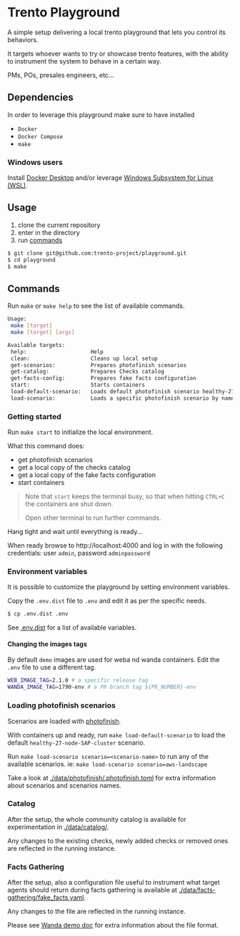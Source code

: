 # Trento Playground

A simple setup delivering a local trento playground that lets you control its behaviors.

It targets whoever wants to try or showcase trento features, with the ability to instrument the system to behave in a certain way.

PMs, POs, presales engineers, etc... 

## Dependencies

In order to leverage this playground make sure to have installed
- `Docker`
- `Docker Compose`
- `make`

### Windows users
Install [Docker Desktop](https://docs.docker.com/desktop/install/windows-install/) and/or leverage [Windows Subsystem for Linux (WSL)](https://learn.microsoft.com/en-us/windows/wsl/install).

## Usage

1. clone the current repository
2. enter in the directory
3. run [commands](#commands)

```bash
$ git clone git@github.com:trento-project/playground.git
$ cd playground
$ make
```

## Commands

Run `make` or `make help` to see the list of available commands.

```bash
Usage:
 make [target]
 make [target] [args]

Available targets:
 help:                    Help
 clean:                   Cleans up local setup
 get-scenarios:           Prepares photofinish scenarios
 get-catalog:             Prepares Checks catalog
 get-facts-config:        Prepares fake facts configuration
 start:                   Starts containers
 load-default-scenario:   Loads default photofinish scenario healthy-27-node-SAP-cluster
 load-scenario:           Loads a specific photofinish scenario by name. Usage: make load-scenario scenario=<scenario-name>
```

### Getting started

Run `make start` to initialize the local environment. 

What this command does:
- get photofinish scenarios
- get a local copy of the checks catalog
- get a local copy of the fake facts configuration
- start containers

> Note that `start` keeps the terminal busy, so that when hitting `CTRL+C` the containers are shut down.
> 
> Open other terminal to run further commands.

Hang tight and wait until everything is ready...

When ready browse to http://localhost:4000 and log in with the following credentials: user `admin`, password `adminpassword`

### Environment variables

It is possible to customize the playground by setting environment variables.

Copy the `.env.dist` file to `.env` and edit it as per the specific needs.

```bash
$ cp .env.dist .env
```

See [.env.dist](./.env.dist) for a list of available variables.

#### Changing the images tags

By default `demo` images are used for weba nd wanda containers.
Edit the `.env` file to use a different tag.

```bash
WEB_IMAGE_TAG=2.1.0 # a specific release tag
WANDA_IMAGE_TAG=1790-env # a PR branch tag ${PR_NUMBER}-env
```

### Loading photofinish scenarios

Scenarios are loaded with [photofinish](https://github.com/trento-project/photofinish). 

With containers up and ready, run `make load-default-scenario` to load the default `healthy-27-node-SAP-cluster` scenario.

Run `make load-scenario scenario=<scenario-name>` to run any of the available scenarios. ie: `make load-scenario scenario=aws-landscape`

Take a look at [./data/photofinish/.photofinish.toml](./data/photofinish/.photofinish.toml) for extra information about scenarios and scenarios names.

### Catalog

After the setup, the whole community catalog is available for experimentation in [./data/catalog/](./data/catalog/).

Any changes to the existing checks, newly added checks or removed ones are reflected in the running instance.

### Facts Gathering

After the setup, also a configuration file useful to instrument what target agents should return during facts gathering is available at [./data/facts-gathering/fake_facts.yaml](./data/facts-gathering/fake_facts.yaml).

Any changes to the file are reflected in the running instance.

Please see [Wanda demo doc](https://github.com/trento-project/wanda/blob/main/guides/development/demo.md#modify-demo-facts-configuration) for extra information about the file format.
